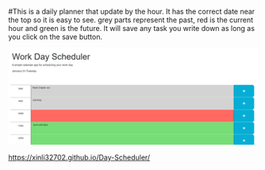 #This is a daily planner that update by the hour.
It has the correct date near the top so it is easy to see.
 grey parts represent the past, red is the current hour and green is the future. It will save any task you write down as long as you click on the save button.

 ![Screenshot](photos/Screenshot.png)

 https://xinli32702.github.io/Day-Scheduler/